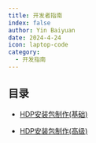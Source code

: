 ```yaml
---
title: 开发者指南
index: false
author: Yin Baiyuan
date: 2024-4-24
icon: laptop-code
category:
  - 开发指南
---
```


## 目录

- [HDP安装包制作(基础)](houzzkit_docker_package_make.md)

- [HDP安装包制作(高级)](houzzkit_docker_package_make_advance.md)